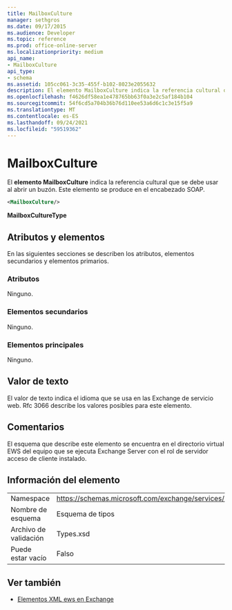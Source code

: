 ```yaml
---
title: MailboxCulture
manager: sethgros
ms.date: 09/17/2015
ms.audience: Developer
ms.topic: reference
ms.prod: office-online-server
ms.localizationpriority: medium
api_name:
- MailboxCulture
api_type:
- schema
ms.assetid: 105cc061-3c35-455f-b102-8023e2055632
description: El elemento MailboxCulture indica la referencia cultural que se debe usar al abrir un buzón. Este elemento se produce en el encabezado SOAP.
ms.openlocfilehash: f4626df58ea1e478765bb63f0a3e2c5af184b104
ms.sourcegitcommit: 54f6cd5a704b36b76d110ee53a6d6c1c3e15f5a9
ms.translationtype: MT
ms.contentlocale: es-ES
ms.lasthandoff: 09/24/2021
ms.locfileid: "59519362"
---
```

# <a name="mailboxculture"></a>MailboxCulture

El **elemento MailboxCulture** indica la referencia cultural que se debe usar al abrir un buzón. Este elemento se produce en el encabezado SOAP. 
  
```xml
<MailboxCulture/>
```

**MailboxCultureType**

## <a name="attributes-and-elements"></a>Atributos y elementos

En las siguientes secciones se describen los atributos, elementos secundarios y elementos primarios.
  
### <a name="attributes"></a>Atributos

Ninguno.
  
### <a name="child-elements"></a>Elementos secundarios

Ninguno.
  
### <a name="parent-elements"></a>Elementos principales

Ninguno.
  
## <a name="text-value"></a>Valor de texto

El valor de texto indica el idioma que se usa en las Exchange de servicio web. Rfc 3066 describe los valores posibles para este elemento.
  
## <a name="remarks"></a>Comentarios

El esquema que describe este elemento se encuentra en el directorio virtual EWS del equipo que se ejecuta Exchange Server con el rol de servidor acceso de cliente instalado.
  
## <a name="element-information"></a>Información del elemento

|||
|:-----|:-----|
|Namespace  <br/> |https://schemas.microsoft.com/exchange/services/2006/types  <br/> |
|Nombre de esquema  <br/> |Esquema de tipos  <br/> |
|Archivo de validación  <br/> |Types.xsd  <br/> |
|Puede estar vacío  <br/> |Falso  <br/> |
   
## <a name="see-also"></a>Ver también

- [Elementos XML ews en Exchange](ews-xml-elements-in-exchange.md)

